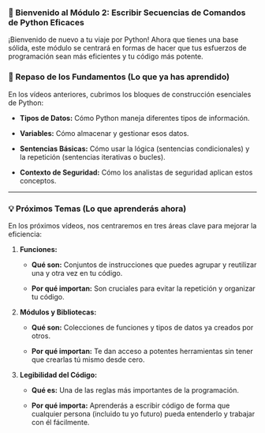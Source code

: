 
### 🧠 Bienvenido al Módulo 2: Escribir Secuencias de Comandos de Python Eficaces

¡Bienvenido de nuevo a tu viaje por Python! Ahora que tienes una base sólida, este módulo se centrará en formas de hacer que tus esfuerzos de programación sean más eficientes y tu código más potente.

### 📘 Repaso de los Fundamentos (Lo que ya has aprendido)

En los vídeos anteriores, cubrimos los bloques de construcción esenciales de Python:

- **Tipos de Datos:** Cómo Python maneja diferentes tipos de información.
    
- **Variables:** Cómo almacenar y gestionar esos datos.
    
- **Sentencias Básicas:** Cómo usar la lógica (sentencias condicionales) y la repetición (sentencias iterativas o bucles).
    
- **Contexto de Seguridad:** Cómo los analistas de seguridad aplican estos conceptos.
    

---

### 💡 Próximos Temas (Lo que aprenderás ahora)

En los próximos vídeos, nos centraremos en tres áreas clave para mejorar la eficiencia:

1. **Funciones:**
    
    - **Qué son:** Conjuntos de instrucciones que puedes agrupar y reutilizar una y otra vez en tu código.
        
    - **Por qué importan:** Son cruciales para evitar la repetición y organizar tu código.
        
2. **Módulos y Bibliotecas:**
    
    - **Qué son:** Colecciones de funciones y tipos de datos ya creados por otros.
        
    - **Por qué importan:** Te dan acceso a potentes herramientas sin tener que crearlas tú mismo desde cero.
        
3. **Legibilidad del Código:**
    
    - **Qué es:** Una de las reglas más importantes de la programación.
        
    - **Por qué importa:** Aprenderás a escribir código de forma que cualquier persona (incluido tu yo futuro) pueda entenderlo y trabajar con él fácilmente.
        

